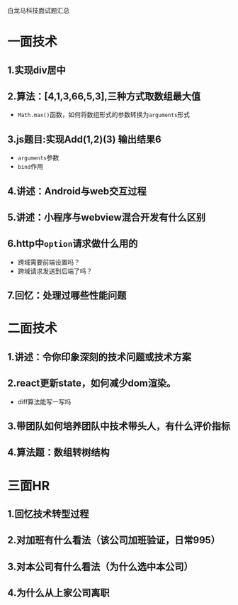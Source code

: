 白龙马科技面试题汇总

# 一面技术

## 1.实现div居中
## 2.算法：[4,1,3,66,5,3],三种方式取数组最大值
  - `Math.max()`函数，如何将数组形式的参数转换为`arguments`形式
## 3.js题目:实现Add(1,2)(3) 输出结果6
- `arguments`参数
- `bind`作用

## 4.讲述：Android与web交互过程
## 5.讲述：小程序与webview混合开发有什么区别
## 6.http中`option`请求做什么用的
- 跨域需要前端设置吗？
- 跨域请求发送到后端了吗？
## 7.回忆：处理过哪些性能问题


# 二面技术
## 1.讲述：令你印象深刻的技术问题或技术方案
## 2.react更新state，如何减少dom渲染。
- diff算法能写一写吗
## 3.带团队如何培养团队中技术带头人，有什么评价指标
## 4.算法题：数组转树结构

# 三面HR
## 1.回忆技术转型过程
## 2.对加班有什么看法（该公司加班验证，日常995）
## 3.对本公司有什么看法（为什么选中本公司）
## 4.为什么从上家公司离职
